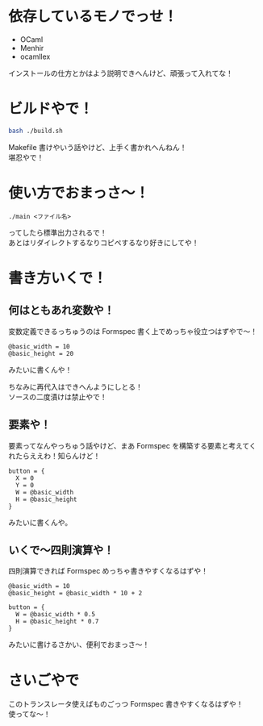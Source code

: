 # 依存しているモノでっせ！

- OCaml
- Menhir
- ocamllex

インストールの仕方とかはよう説明できへんけど、頑張って入れてな！

# ビルドやで！

```bash
bash ./build.sh
```

Makefile 書けやいう話やけど、上手く書かれへんねん！  
堪忍やで！

# 使い方でおまっさ〜！

```
./main <ファイル名>
```

ってしたら標準出力されるで！  
あとはリダイレクトするなりコピペするなり好きにしてや！

# 書き方いくで！

## 何はともあれ変数や！

変数定義できるっちゅうのは Formspec 書く上でめっちゃ役立つはずやで〜！

```
@basic_width = 10
@basic_height = 20
```

みたいに書くんや！

ちなみに再代入はできへんようにしとる！  
ソースの二度漬けは禁止やで！

## 要素や！

要素ってなんやっちゅう話やけど、まあ Formspec を構築する要素と考えてくれたらええわ！知らんけど！

```
button = {
  X = 0
  Y = 0
  W = @basic_width
  H = @basic_height
}
```

みたいに書くんや。

## いくで〜四則演算や！

四則演算できれば Formspec めっちゃ書きやすくなるはずや！

```
@basic_width = 10
@basic_height = @basic_width * 10 + 2

button = {
  W = @basic_width * 0.5
  H = @basic_height * 0.7
}
```

みたいに書けるさかい、便利でおまっさ〜！

# さいごやで

このトランスレータ使えばものごっつ Formspec 書きやすくなるはずや！  
使ってな〜！

